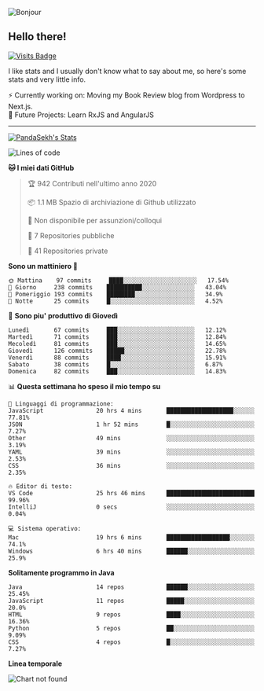 ![Bonjour](https://i.redd.it/ayih4qogh2a51.png)

## Hello there!
[![Visits Badge](https://badges.pufler.dev/visits/PandaSekh/PandaSekh)](https://alessiofranceschi.me)

I like stats and I usually don't know what to say about me, so here's some stats and very little info.

⚡ Currently working on: Moving my Book Review blog from Wordpress to Next.js.  
🤔 Future Projects: Learn RxJS and AngularJS

---

[![PandaSekh's Stats](https://github-readme-stats.vercel.app/api?username=PandaSekh)](https://alessiofranceschi.me)

<!--START_SECTION:waka-->
![Lines of code](https://img.shields.io/badge/Dal%20mio%20primo%20Hello%20World%20ho%20scritto%20-3.9%20million%20Linee%20di%20codice-blue)

**🐱 I miei dati GitHub** 

> 🏆 942 Contributi nell'ultimo anno 2020
 > 
> 📦 1.1 MB Spazio di archiviazione di Github utilizzato 
 > 
> 🚫 Non disponibile per assunzioni/colloqui
 > 
> 📜 7 Repositories pubbliche 
 > 
> 🔑 41 Repositories private  
 > 
**Sono un mattiniero 🐤** 

```text
🌞 Mattina    97 commits     ████░░░░░░░░░░░░░░░░░░░░░   17.54% 
🌆 Giorno     238 commits    ██████████░░░░░░░░░░░░░░░   43.04% 
🌃 Pomeriggio 193 commits    ████████░░░░░░░░░░░░░░░░░   34.9% 
🌙 Notte      25 commits     █░░░░░░░░░░░░░░░░░░░░░░░░   4.52%

```
📅 **Sono piu' produttivo di Giovedì** 

```text
Lunedì       67 commits     ███░░░░░░░░░░░░░░░░░░░░░░   12.12% 
Martedì      71 commits     ███░░░░░░░░░░░░░░░░░░░░░░   12.84% 
Mecoledì     81 commits     ███░░░░░░░░░░░░░░░░░░░░░░   14.65% 
Giovedì      126 commits    █████░░░░░░░░░░░░░░░░░░░░   22.78% 
Venerdì      88 commits     ████░░░░░░░░░░░░░░░░░░░░░   15.91% 
Sabato       38 commits     █░░░░░░░░░░░░░░░░░░░░░░░░   6.87% 
Domenica     82 commits     ███░░░░░░░░░░░░░░░░░░░░░░   14.83%

```


📊 **Questa settimana ho speso il mio tempo su** 

```text
💬 Linguaggi di programmazione: 
JavaScript               20 hrs 4 mins       ███████████████████░░░░░░   77.81% 
JSON                     1 hr 52 mins        █░░░░░░░░░░░░░░░░░░░░░░░░   7.27% 
Other                    49 mins             ░░░░░░░░░░░░░░░░░░░░░░░░░   3.19% 
YAML                     39 mins             ░░░░░░░░░░░░░░░░░░░░░░░░░   2.53% 
CSS                      36 mins             ░░░░░░░░░░░░░░░░░░░░░░░░░   2.35%

🔥 Editor di testo: 
VS Code                  25 hrs 46 mins      █████████████████████████   99.96% 
IntelliJ                 0 secs              ░░░░░░░░░░░░░░░░░░░░░░░░░   0.04%

💻 Sistema operativo: 
Mac                      19 hrs 6 mins       ██████████████████░░░░░░░   74.1% 
Windows                  6 hrs 40 mins       ██████░░░░░░░░░░░░░░░░░░░   25.9%

```

**Solitamente programmo in Java** 

```text
Java                     14 repos            ██████░░░░░░░░░░░░░░░░░░░   25.45% 
JavaScript               11 repos            █████░░░░░░░░░░░░░░░░░░░░   20.0% 
HTML                     9 repos             ████░░░░░░░░░░░░░░░░░░░░░   16.36% 
Python                   5 repos             ██░░░░░░░░░░░░░░░░░░░░░░░   9.09% 
CSS                      4 repos             █░░░░░░░░░░░░░░░░░░░░░░░░   7.27%

```


**Linea temporale**

![Chart not found](https://raw.githubusercontent.com/PandaSekh/PandaSekh/master/charts/bar_graph.png) 


<!--END_SECTION:waka-->
